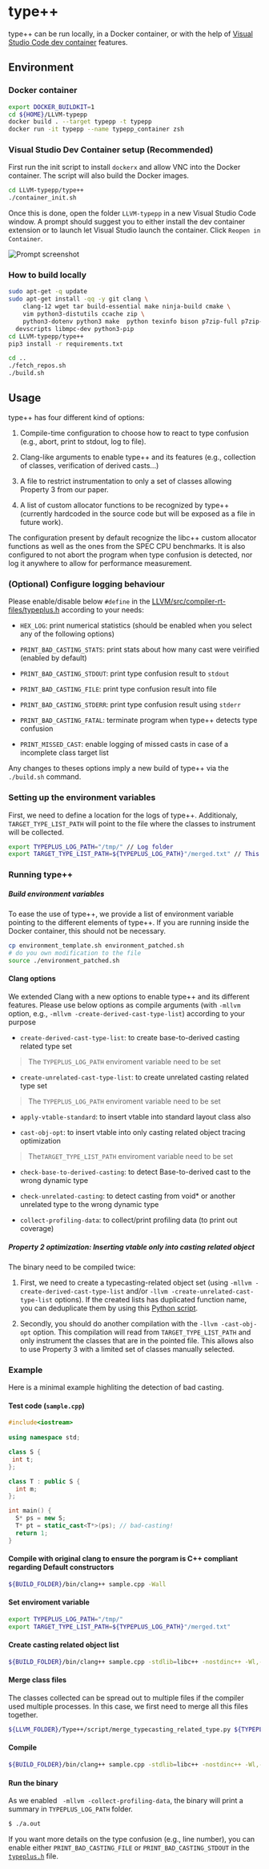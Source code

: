 # type++

type++ can be run locally, in a Docker container, or with the help of [Visual
Studio Code dev
container](https://code.visualstudio.com/docs/devcontainers/containers)
features.

## Environment

### Docker container
```bash
export DOCKER_BUILDKIT=1
cd ${HOME}/LLVM-typepp
docker build . --target typepp -t typepp
docker run -it typepp --name typepp_container zsh
```

### Visual Studio Dev Container setup (Recommended)

First run the init script to install `dockerx` and allow VNC into the Docker
container. The script will also build the Docker images. 
```bash
cd LLVM-typepp/type++
./container_init.sh
```

Once this is done, open the folder `LLVM-typepp` in a new Visual Studio Code
window. A prompt should suggest you to either install the dev container
extension or to launch let Visual Studio launch the container. Click `Reopen in
Container`.

![Prompt screenshot](./prompt_dev_container.png)

### How to build locally

```bash
sudo apt-get -q update
sudo apt-get install -qq -y git clang \
	clang-12 wget tar build-essential make ninja-build cmake \
	vim python3-distutils ccache zip \
	python3-dotenv python3 make  python texinfo bison p7zip-full p7zip-rar \
  devscripts libmpc-dev python3-pip
cd LLVM-typepp/type++
pip3 install -r requirements.txt

cd ..
./fetch_repos.sh
./build.sh
```

## Usage
type++ has four different kind of options: 

1. Compile-time configuration to choose how to react to type confusion (e.g.,
abort, print to stdout, log to file).

2. Clang-like arguments to enable type++ and its features (e.g., collection of
classes, verification of derived casts...)

3. A file to restrict instrumentation to only a set of classes allowing Property
3 from our paper. 

4. A list of custom allocator functions to be recognized by type++ (currently
hardcoded in the source code but will be exposed as a file in future work).

The configuration present by default recognize the libc++ custom allocator
functions as well as the ones from the SPEC CPU benchmarks. It is also
configured to not abort the program when type confusion is detected, nor log it
anywhere to allow for performance measurement. 

### (Optional) Configure logging behaviour

Please enable/disable below `#define` in the
[LLVM/src/compiler-rt-files/typeplus.h](./LLVM/src/compiler-rt-files/typeplus.h)
according to your needs:

- `HEX_LOG`: print numerical statistics (should be enabled when you select any
of the following options)

- `PRINT_BAD_CASTING_STATS`: print stats about how many cast were veirified
(enabled by default)

- `PRINT_BAD_CASTING_STDOUT`: print type confusion result to `stdout`

- `PRINT_BAD_CASTING_FILE`: print type confusion result into file

- `PRINT_BAD_CASTING_STDERR`: print type confusion result using `stderr`

- `PRINT_BAD_CASTING_FATAL`: terminate program when type++ detects type
confusion

- `PRINT_MISSED_CAST`: enable logging of missed casts in case of a incomplete
class target list

Any changes to theses options imply a new build of type++ via the `./build.sh`
command.

### Setting up the environment variables

First, we need to define a location for the logs of type++. Additionaly,
`TARGET_TYPE_LIST_PATH` will point to the file where the classes to instrument
will be collected. 

```bash
export TYPEPLUS_LOG_PATH="/tmp/" // Log folder
export TARGET_TYPE_LIST_PATH=${TYPEPLUS_LOG_PATH}"/merged.txt" // This file will collect all classes that need to be instrumented.
```

### Running type++

##### Build environment variables

To ease the use of type++, we provide a list of environment variable pointing to
the different elements of type++. If you are running inside the Docker
container, this should not be necessary.

```bash 
cp environment_template.sh environment_patched.sh
# do you own modification to the file
source ./environment_patched.sh
```


#### Clang options

We extended Clang with a new options to enable type++ and its different
features.  Please use below options as compile arguments (with `-mllvm` option,
e.g., `-mllvm -create-derived-cast-type-list`) according to your purpose

- `create-derived-cast-type-list`: to create base-to-derived casting related
type set

> The `TYPEPLUS_LOG_PATH` enviroment variable need to be set

- `create-unrelated-cast-type-list`: to create unrelated casting related type
set

> The `TYPEPLUS_LOG_PATH` enviroment variable need to be set

- `apply-vtable-standard`: to insert vtable into standard layout class also

- `cast-obj-opt`: to insert vtable into only casting related object tracing
optimization 

> The`TARGET_TYPE_LIST_PATH` enviroment variable need to be set

- `check-base-to-derived-casting`: to detect Base-to-derived cast to the wrong
dynamic type

- `check-unrelated-casting`: to detect casting from void* or another unrelated
type to the wrong dynamic type

- `collect-profiling-data`: to collect/print profiling data (to print out
coverage)
 
##### Property 2 optimization: Inserting vtable only into casting related object

The binary need to be compiled twice: 

1. First, we need to create a typecasting-related object set (using `-mllvm
-create-derived-cast-type-list` and/or `-llvm -create-unrelated-cast-type-list`
options).  If the created lists has duplicated function name, you can
deduplicate them by using this [Python
script](Type++/script/merge_typecasting_related_type.py). 

2. Secondly, you should do another compilation with the `-llvm -cast-obj-opt`
option. This compilation will read from `TARGET_TYPE_LIST_PATH` and only
instrument the classes that are in the pointed file. This allows also to use
Property 3 with a limited set of classes manually selected. 

### Example
Here is a minimal example highliting the detection of bad casting.  

#### Test code (`sample.cpp`) 

```c++
#include<iostream>
  
using namespace std;

class S {
 int t;
};

class T : public S {
  int m;
};

int main() {
  S* ps = new S;
  T* pt = static_cast<T*>(ps); // bad-casting!
  return 1;
}
```

#### Compile with original clang to ensure the porgram is C++ compliant regarding Default constructors

```bash
${BUILD_FOLDER}/bin/clang++ sample.cpp -Wall
```

#### Set enviroment variable 

```bash
export TYPEPLUS_LOG_PATH="/tmp/"
export TARGET_TYPE_LIST_PATH=${TYPEPLUS_LOG_PATH}"/merged.txt"
```

#### Create casting related object list 

```bash
${BUILD_FOLDER}/bin/clang++ sample.cpp -stdlib=libc++ -nostdinc++ -Wl,-rpath,${LLVM_FOLDER}/build/lib -L${LLVM_FOLDER}/build/lib -I${LLVM_FOLDER}/build/include/c++/v1 -fsanitize=typeplus -flto -fvisibility=hidden -mllvm -create-derived-cast-type-list
```

#### Merge class files 

The classes collected can be spread out to multiple files if the compiler used
multiple processes. In this case, we first need to merge all this files
together. 

```bash
${LLVM_FOLDER}/Type++/script/merge_typecasting_related_type.py ${TYPEPLUS_LOG_PATH} &> ${TARGET_TYPE_LIST_PATH}
```

#### Compile

```bash
${BUILD_FOLDER}/bin/clang++ sample.cpp -stdlib=libc++ -nostdinc++ -Wl,-rpath,${LLVM_FOLDER}/build/lib -L${LLVM_FOLDER}/build/lib -I${LLVM_FOLDER}/build/include/c++/v1 -fsanitize=typeplus -flto -fvisibility=hidden -mllvm -apply-vtable-standard -mllvm -cast-obj-opt -mllvm -check-base-to-drived-casting -mllvm -collect-profiling-data
```

#### Run the binary
As we enabled ` -mllvm -collect-profiling-data`, the binary will print a summary in `TYPEPLUS_LOG_PATH` folder. 
```bash
$ ./a.out
```
If you want more details on the type confusion (e.g., line number), you can enable either `PRINT_BAD_CASTING_FILE` or `PRINT_BAD_CASTING_STDOUT` in the [`typeplus.h`](LLVM/src/compiler-rt-files/typeplus.h) file.
